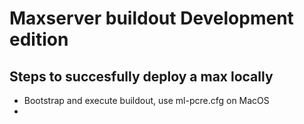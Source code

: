 Maxserver buildout Development edition
======================================


Steps to succesfully deploy a max locally
-----------------------------------------

* Bootstrap and execute buildout, use ml-pcre.cfg on MacOS
*